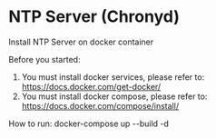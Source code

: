 # NTP Server (Chronyd)
Install NTP Server on docker container

Before you started:
1. You must install docker services, please refer to: https://docs.docker.com/get-docker/
2. You must install docker compose, please refer to: https://docs.docker.com/compose/install/

How to run:
docker-compose up --build -d
